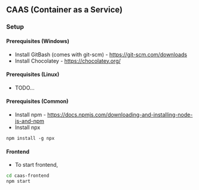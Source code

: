 ## CAAS (Container as a Service)

### Setup
#### Prerequisites (Windows)
* Install GitBash (comes with git-scm) - https://git-scm.com/downloads
* Install Chocolatey - https://chocolatey.org/

#### Prerequisites (Linux)
* TODO...

#### Prerequisites (Common)
* Install npm - https://docs.npmjs.com/downloading-and-installing-node-js-and-npm
* Install npx
```
npm install -g npx
```

#### Frontend
* To start frontend,
```bash
cd caas-frontend
npm start
```